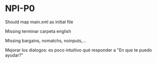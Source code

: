 # NPI-P0

Should map main.xml as initial file 

Missing terminar carpeta english

Missing bargains, nomatchs, noinputs,...

Mejorar los dialogos: es poco intuitivo qué responder a "En que te puedo ayudar?"